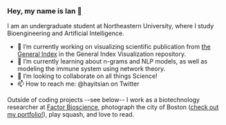 ### Hey, my name is Ian 👋

I am an undergraduate student at Northeastern University, where I study Bioengineering and Artificial Intelligence. 

- 🔭 I’m currently working on visualizing scientific publication from [the General Index](https://archive.org/details/GeneralIndex) in the General Index Visualization repository.
- 🌱 I’m currently learning about n-grams and NLP models, as well as modeling the immune
system using network theory.
- 👯 I’m looking to collaborate on all things Science!
- 📫 How to reach me: @hayitsian on Twitter

Outside of coding projects --see below-- I work as a biotechnology researcher at [Factor Bioscience](https://factor.bio/), photograph the city of Boston ([check out my portfolio!](https://ianhay.net/)), play squash, and love to read.

